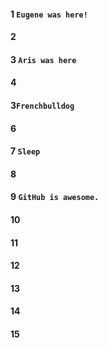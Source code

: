 #### 1 `Eugene was here!`
#### 2
#### 3 `Aris was here`
#### 4
#### 3`Frenchbulldog`
#### 6
#### 7 `Sleep `
#### 8
#### 9 `GitHub is awesome.`
#### 10
#### 11
#### 12
#### 13
#### 14
#### 15